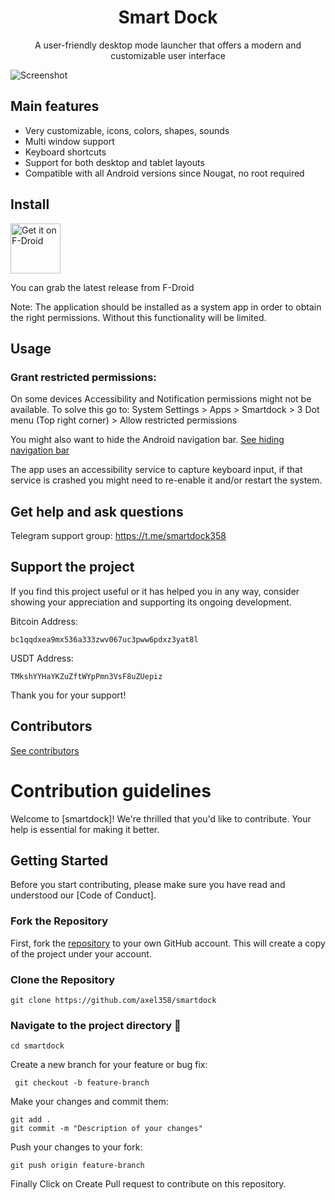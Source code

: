 <div align="center">
  <h1>Smart Dock</h1>
  A user-friendly desktop mode launcher that offers a modern and customizable user interface
</div>

![Screenshot](fastlane/metadata/android/en-US/images/phoneScreenshots/1.png)

## Main features
- Very customizable, icons, colors, shapes, sounds
- Multi window support
- Keyboard shortcuts
- Support for both desktop and tablet layouts
- Compatible with all Android versions since Nougat, no root required

## Install

[<img src="https://fdroid.gitlab.io/artwork/badge/get-it-on.png"
    alt="Get it on F-Droid"
    height="80">](https://f-droid.org/packages/cu.axel.smartdock)

You can grab the latest release from F-Droid

Note: The application should be installed as a system app in order to obtain the right permissions.
Without this functionality will be limited.

## Usage

### Grant restricted permissions: 
On some devices Accessibility and Notification permissions might not be available. To solve this go to:  System Settings > Apps > Smartdock > 3 Dot menu (Top right corner) > Allow restricted permissions

You might also want to hide the Android navigation bar.
[See hiding navigation bar](HideNav.md)

The app uses an accessibility service to capture keyboard input, if that service is crashed you might need to re-enable it and/or restart the system.

## Get help and ask questions 

Telegram support group: https://t.me/smartdock358

## Support the project

If you find this project useful or it has helped you in any way, consider showing your appreciation and supporting its ongoing development. 

Bitcoin Address:
```
bc1qqdxea9mx536a333zwv067uc3pww6pdxz3yat8l
```

USDT Address:
```
TMkshYYHaYKZuZftWYpPmn3VsF8uZUepiz
```

Thank you for your support!

## Contributors

[See contributors](Contributors.md)

# Contribution guidelines 

Welcome to [smartdock]! We're thrilled that you'd like to contribute. Your help is essential for making it better.

## Getting Started

Before you start contributing, please make sure you have read and understood our [Code of Conduct].

### Fork the Repository

First, fork the [repository](https://github.com/axel358/smartdock) to your own GitHub account. This will create a copy of the project under your account.


### Clone the Repository
```
git clone https://github.com/axel358/smartdock
```
### Navigate to the project directory 📁
```
cd smartdock
```
Create a new branch for your feature or bug fix:
```
 git checkout -b feature-branch
 ```

Make your changes and commit them:
```
git add .
git commit -m "Description of your changes"
```
Push your changes to your fork:
```
git push origin feature-branch
```
Finally Click on Create Pull request to contribute on this repository.

